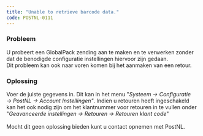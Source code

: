 ```yaml
---
title: "Unable to retrieve barcode data."
code: POSTNL-0111
---
```


<div class="columnLayout single" data-layout="single">
<div class="cell normal" data-type="normal">
<div class="innerCell">
<p><h3>Probleem</h3></p><p>U probeert een GlobalPack zending aan te maken en te verwerken zonder dat de benodigde configuratie instellingen hiervoor zijn gedaan.<br>Dit probleem kan ook naar voren komen bij het aanmaken van een retour.</p><p><h3>Oplossing</h3></p><p>Voer de juiste gegevens in. Dit kan in het menu "<em>Systeem <em>→</em> Configuratie <em>→</em> PostNL → Account Instellingen"</em>. Indien u retouren heeft ingeschakeld kan het ook nodig zijn om het klantnummer voor retouren in te vullen onder "<em>Geavanceerde instellingen → Retouren → Retouren klant code</em>" <br><br>Mocht dit geen oplossing bieden kunt u contact opnemen met PostNL.</p></div>
</div>
</div>